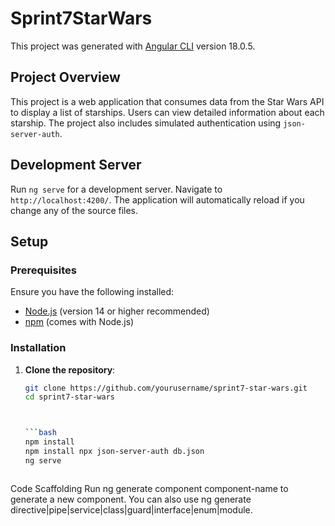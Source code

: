 # Sprint7StarWars

This project was generated with [Angular CLI](https://github.com/angular/angular-cli) version 18.0.5.

## Project Overview

This project is a web application that consumes data from the Star Wars API to display a list of starships. Users can view detailed information about each starship. The project also includes simulated authentication using `json-server-auth`.

## Development Server

Run `ng serve` for a development server. Navigate to `http://localhost:4200/`. The application will automatically reload if you change any of the source files.

## Setup

### Prerequisites

Ensure you have the following installed:
- [Node.js](https://nodejs.org/) (version 14 or higher recommended)
- [npm](https://www.npmjs.com/) (comes with Node.js)

### Installation

1. **Clone the repository**:

   ```bash
   git clone https://github.com/yourusername/sprint7-star-wars.git
   cd sprint7-star-wars

   

   ```bash
   npm install
   npm install npx json-server-auth db.json
   ng serve
   


Code Scaffolding
Run ng generate component component-name to generate a new component. You can also use ng generate directive|pipe|service|class|guard|interface|enum|module.



